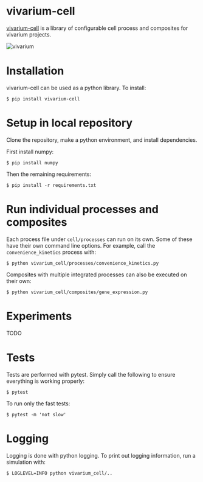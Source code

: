 # vivarium-cell
[vivarium-cell](https://github.com/vivarium-collective/vivarium-cell) is a library of configurable
 cell process and composites for vivarium projects.

![vivarium](doc/_static/lacY_transport.png)

# Installation
vivarium-cell can be used as a python library. To install:
```
$ pip install vivarium-cell
```

# Setup in local repository
Clone the repository, make a python environment, and install dependencies. 

First install numpy:
```
$ pip install numpy
```

Then the remaining requirements:
```
$ pip install -r requirements.txt
```

# Run individual processes and composites
Each process file under `cell/processes` can run on its own. Some of these have their own command line options.
For example, call the `convenience_kinetics` process with:
```
$ python vivarium_cell/processes/convenience_kinetics.py
```

Composites with multiple integrated processes can also be executed on their own:
```
$ python vivarium_cell/composites/gene_expression.py
```

# Experiments
TODO

# Tests
Tests are performed with pytest. Simply call the following to ensure everything is working properly:
```
$ pytest
```

To run only the fast tests:
```
$ pytest -m 'not slow'
```

# Logging
Logging is done with python logging. To print out logging information, run a simulation with:
```
$ LOGLEVEL=INFO python vivarium_cell/..
```
